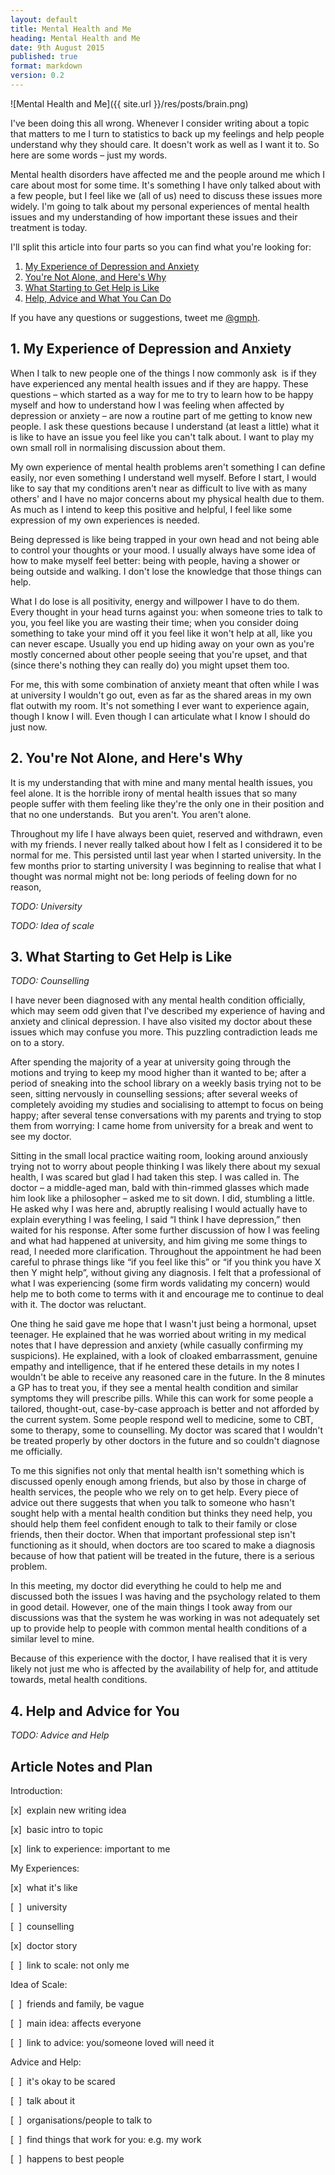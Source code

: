 ```yaml
---
layout: default
title: Mental Health and Me
heading: Mental Health and Me
date: 9th August 2015
published: true
format: markdown
version: 0.2
---
```


![Mental Health and Me]({{ site.url }}/res/posts/brain.png)

I've been doing this all wrong. Whenever I consider writing about a topic that matters to me I turn to statistics to back up my feelings and help people understand why they should care. It doesn't work as well as I want it to. So here are some words – just my words.

Mental health disorders have affected me and the people around me which I care about most for some time. It's something I have only talked about with a few people, but I feel like we (all of us) need to discuss these issues more widely. I'm going to talk about my personal experiences of mental health issues and my understanding of how important these issues and their treatment is today.

I'll split this article into four parts so you can find what you're looking for:

1. [My Experience of Depression and Anxiety](#experience)
2. [You're Not Alone, and Here's Why](#notalone)
3. [What Starting to Get Help is Like](#gettinghelp)
4. [Help, Advice and What You Can Do](#advice)

If you have any questions or suggestions, tweet me [@gmph](http://twitter.com/gmph).

<h2 id="experience">1. My Experience of Depression and Anxiety</h2>

When I talk to new people one of the things I now commonly ask  is if they have experienced any mental health issues and if they are happy. These questions – which started as a way for me to try to learn how to be happy myself and how to understand how I was feeling when affected by depression or anxiety – are now a routine part of me getting to know new people. I ask these questions because I understand (at least a little) what it is like to have an issue you feel like you can't talk about. I want to play my own small roll in normalising discussion about them.

My own experience of mental health problems aren't something I can define easily, nor even something I understand well myself. Before I start, I would like to say that my conditions aren't near as difficult to live with as many others' and I have no major concerns about my physical health due to them. As much as I intend to keep this positive and helpful, I feel like some expression of my own experiences is needed.

Being depressed is like being trapped in your own head and not being able to control your thoughts or your mood. I usually always have some idea of how to make myself feel better: being with people, having a shower or being outside and walking. I don't lose the knowledge that those things can help. 

What I do lose is all positivity, energy and willpower I have to do them. Every thought in your head turns against you: when someone tries to talk to you, you feel like you are wasting their time; when you consider doing something to take your mind off it you feel like it won't help at all, like you can never escape. Usually you end up hiding away on your own as you're mostly concerned about other people seeing that you're upset, and that (since there's nothing they can really do) you might upset them too. 

For me, this with some combination of anxiety meant that often while I was at university I wouldn't go out, even as far as the shared areas in my own flat outwith my room. It's not something I ever want to experience again, though I know I will. Even though I can articulate what I know I should do just now.

<h2 id="notalone">2. You're Not Alone, and Here's Why</h2>

It is my understanding that with mine and many mental health issues, you feel alone. It is the horrible irony of mental health issues that so many people suffer with them feeling like they're the only one in their position and that no one understands.  But you aren't. You aren't alone.

Throughout my life I have always been quiet, reserved and withdrawn, even with my friends. I never really talked about how I felt as I considered it to be normal for me. This persisted until last year when I started university. In the few months prior to starting university I was beginning to realise that what I thought was normal might not be: long periods of feeling down for no reason,

_TODO: University_

_TODO: Idea of scale_

<h2 id="gettinghelp">3. What Starting to Get Help is Like</h2>

_TODO: Counselling_

I have never been diagnosed with any mental health condition officially, which may seem odd given that I've described my experience of having and anxiety and clinical depression. I have also visited my doctor about these issues which may confuse you more. This puzzling contradiction leads me on to a story. 

After spending the majority of a year at university going through the motions and trying to keep my mood higher than it wanted to be; after a period of sneaking into the school library on a weekly basis trying not to be seen, sitting nervously in counselling sessions; after several weeks of completely avoiding my studies and socialising to attempt to focus on being happy; after several tense conversations with my parents and trying to stop them from worrying: I came home from university for a break and went to see my doctor. 

Sitting in the small local practice waiting room, looking around anxiously trying not to worry about people thinking I was likely there about my sexual health, I was scared but glad I had taken this step. I was called in. The doctor – a middle-aged man, bald with thin-rimmed glasses which made him look like a philosopher – asked me to sit down. I did, stumbling a little. He asked why I was here and, abruptly realising I would actually have to explain everything I was feeling, I said “I think I have depression,” then waited for his response. After some further discussion of how I was feeling and what had happened at university, and him giving me some things to read, I needed more clarification. Throughout the appointment he had been careful to phrase things like “if you feel like this” or “if you think you have X then Y might help”, without giving any diagnosis. I felt that a professional of what I was experiencing (some firm words validating my concern) would help me to both come to terms with it and encourage me to continue to deal with it. The doctor was reluctant. 

One thing he said gave me hope that I wasn't just being a hormonal, upset teenager. He explained that he was worried about writing in my medical notes that I have depression and anxiety (while casually confirming my suspicions). He explained, with a look of cloaked embarrassment, genuine empathy and intelligence, that if he entered these details in my notes I wouldn't be able to receive any reasoned care in the future. In the 8 minutes a GP has to treat you, if they see a mental health condition and similar symptoms they will prescribe pills. While this can work for some people a tailored, thought-out, case-by-case approach is better and not afforded by the current system. Some people respond well to medicine, some to CBT, some to therapy, some to counselling. My doctor was scared that I wouldn't be treated properly by other doctors in the future and so couldn't diagnose me officially. 

To me this signifies not only that mental health isn't something which is discussed openly enough among friends, but also by those in charge of health services, the people who we rely on to get help. Every piece of advice out there suggests that when you talk to someone who hasn't sought help with a mental health condition but thinks they need help, you should help them feel confident enough to talk to their family or close friends, then their doctor. When that important professional step isn't functioning as it should, when doctors are too scared to make a diagnosis because of how that patient will be treated in the future, there is a serious problem. 

In this meeting, my doctor did everything he could to help me and discussed both the issues I was having and the psychology related to them in good detail. However, one of the main things I took away from our discussions was that the system he was working in was not adequately set up to provide help to people with common mental health conditions of a similar level to mine.

Because of this experience with the doctor, I have realised that it is very likely not just me who is affected by the availability of help for, and attitude towards, metal health conditions. 

<h2 id="advice">4. Help and Advice for You</h2>

_TODO: Advice and Help_

## Article Notes and Plan

Introduction:

[x]  explain new writing idea

[x]  basic intro to topic

[x]  link to experience: important to me

My Experiences:

[x]  what it's like

[  ]  university

[  ]  counselling

[x]  doctor story

[  ]  link to scale: not only me

Idea of Scale:

[  ]  friends and family, be vague

[  ]  main idea: affects everyone

[  ]  link to advice: you/someone loved will need it

Advice and Help:

[  ]  it's okay to be scared

[  ]  talk about it

[  ]  organisations/people to talk to

[  ]  find things that work for you: e.g. my work

[  ]  happens to best people
